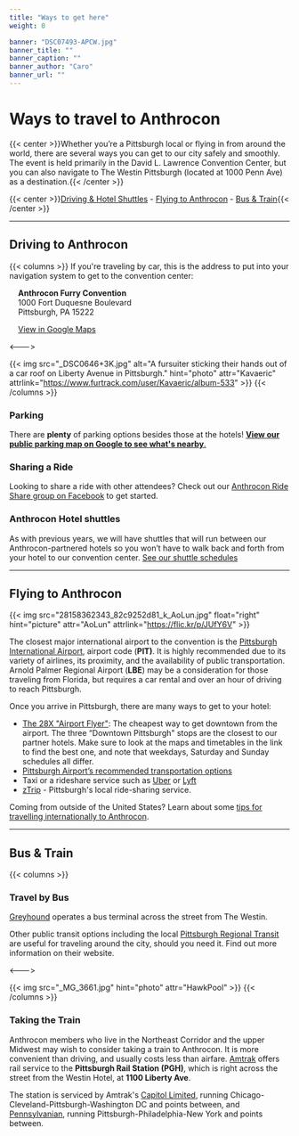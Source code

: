 ```yaml
---
title: "Ways to get here"
weight: 0

banner: "DSC07493-APCW.jpg"
banner_title: ""
banner_caption: ""
banner_author: "Caro"
banner_url: ""
---
```


# Ways to travel to Anthrocon

{{< center >}}Whether you’re a Pittsburgh local or flying in from around the world, there are several ways you can get to our city safely and smoothly. The event is held primarily in the David L. Lawrence Convention Center, but you can also navigate to The Westin Pittsburgh (located at 1000 Penn Ave) as a destination.{{< /center >}}

{{< center >}}[Driving & Hotel Shuttles](#driving-to-anthrocon) - [Flying to Anthrocon](#flying-to-anthrocon) - [Bus & Train](#bus--train){{< /center >}}

***

## Driving to Anthrocon

{{< columns >}}
If you're traveling by car, this is the address to put into your navigation system to get to the convention center:

&nbsp;&nbsp;&nbsp;&nbsp;**Anthrocon Furry Convention**<br>
&nbsp;&nbsp;&nbsp;&nbsp;1000 Fort Duquesne Boulevard<br>
&nbsp;&nbsp;&nbsp;&nbsp;Pittsburgh, PA 15222

&nbsp;&nbsp;&nbsp;&nbsp;[View in Google Maps](https://goo.gl/maps/mcDDHHA94Dwr3pwb9)

<--->

{{< img src="_DSC0646+3K.jpg" alt="A fursuiter sticking their hands out of a car roof on Liberty Avenue in Pittsburgh." hint="photo" attr="Kavaeric" attrlink="https://www.furtrack.com/user/Kavaeric/album-533" >}}
{{< /columns >}}

### Parking

There are **plenty** of parking options besides those at the hotels! [**View our public parking map on Google to see what's nearby**.](https://www.google.com/maps/d/u/9/edit?mid=17unBdeSNoGpgAQtNXWvszGHmZtnXCQmE&usp=sharing)

### Sharing a Ride

Looking to share a ride with other attendees? Check out our [Anthrocon Ride Share group on Facebook](https://www.facebook.com/groups/AnthroconRideShare) to get started.

### Anthrocon Hotel shuttles

As with previous years, we will have shuttles that will run between our Anthrocon-partnered hotels so you won’t have to walk back and forth from your hotel to our convention center. [See our shuttle schedules](/shuttle-buses)

***

## Flying to Anthrocon

{{< img src="28158362343_82c9252d81_k_AoLun.jpg" float="right" hint="picture" attr="AoLun" attrlink="https://flic.kr/p/JUfY6V" >}}

The closest major international airport to the convention is the [Pittsburgh International Airport](http://www.flypittsburgh.com/), airport code (**PIT)**. It is highly recommended due to its variety of airlines, its proximity, and the availability of public transportation. Arnold Palmer Regional Airport (**LBE**) may be a consideration for those traveling from Florida, but requires a car rental and over an hour of driving to reach Pittsburgh.

Once you arrive in Pittsburgh, there are many ways to get to your hotel:

- [The 28X "Airport Flyer"](https://www.portauthority.org/pdfs/28X.pdf): The cheapest way to get downtown from the airport. The three “Downtown Pittsburgh" stops are the closest to our partner hotels. Make sure to look at the maps and timetables in the link to find the best one, and note that weekdays, Saturday and Sunday schedules all differ.
- [Pittsburgh Airport’s recommended transportation options](https://flypittsburgh.com/pittsburgh-international-airport/ground-transport/limousines-taxis-shuttles-charter-buses/)
- Taxi or a rideshare service such as [Uber](https://www.uber.com/) or [Lyft](https://www.lyft.com/)
- [zTrip](https://www.ztrip.com/) - Pittsburgh's local ride-sharing service.

Coming from outside of the United States? Learn about some [tips for travelling internationally to Anthrocon](/guides/travelling-internationally-to-anthrocon).

***

## Bus & Train

{{< columns >}}
### Travel by Bus

[Greyhound](https://www.greyhound.com/) operates a bus terminal across the street from The Westin.

Other public transit options including the local [Pittsburgh Regional Transit](https://www.rideprt.org/inside-Pittsburgh-Regional-Transit/rider-info/how-to-ride/how-to-ride-the-bus/) are useful for traveling around the city, should you need it. Find out more information on their website.

<--->

{{< img src="_MG_3661.jpg" hint="photo" attr="HawkPool" >}}
{{< /columns >}}

### Taking the Train

Anthrocon members who live in the Northeast Corridor and the upper Midwest may wish to consider taking a train to Anthrocon. It is more convenient than driving, and usually costs less than airfare. [Amtrak](http://www.amtrak.com/) offers rail service to the **Pittsburgh Rail Station (PGH)**, which is right across the street from the Westin Hotel, at **1100 Liberty Ave**.

The station is serviced by Amtrak's [Capitol Limited](https://www.amtrak.com/capitol-limited-train), running Chicago-Cleveland-Pittsburgh-Washington DC and points between, and [Pennsylvanian](https://www.amtrak.com/pennsylvanian-train), running Pittsburgh-Philadelphia-New York and points between.
